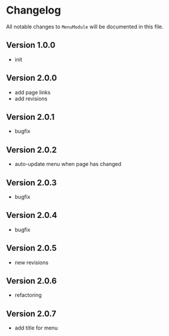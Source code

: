 # Changelog

All notable changes to `MenuModule` will be documented in this file.

## Version 1.0.0
- init

## Version 2.0.0
- add page links
- add revisions

## Version 2.0.1
- bugfix

## Version 2.0.2
- auto-update menu when page has changed

## Version 2.0.3
- bugfix

## Version 2.0.4
- bugfix

## Version 2.0.5
- new revisions

## Version 2.0.6
- refactoring

## Version 2.0.7
- add title for menu